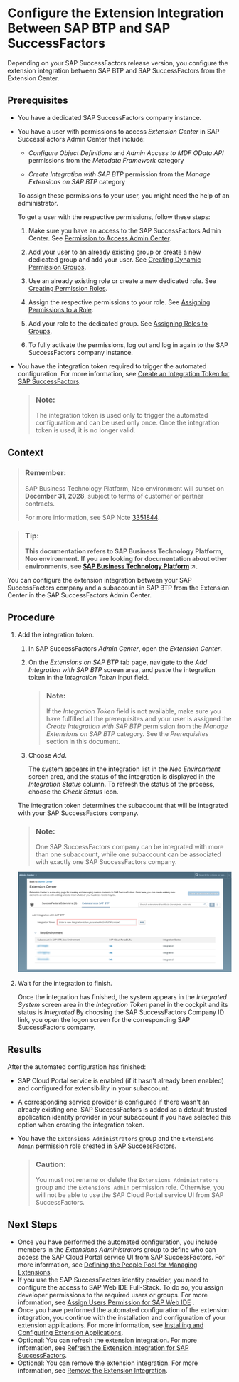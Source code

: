 <!-- loio09bb734cf5614896a4cdb66f3e1528ec -->

# Configure the Extension Integration Between SAP BTP and SAP SuccessFactors

Depending on your SAP SuccessFactors release version, you configure the extension integration between SAP BTP and SAP SuccessFactors from the Extension Center.



## Prerequisites

-   You have a dedicated SAP SuccessFactors company instance.

-   You have a user with permissions to access *Extension Center* in SAP SuccessFactors Admin Center that include:

    -   *Configure Object Definitions* and *Admin Access to MDF OData API* permissions from the *Metadata Framework* category

    -   *Create Integration with SAP BTP* permission from the *Manage Extensions on SAP BTP* category


    To assign these permissions to your user, you might need the help of an administrator.

    To get a user with the respective permissions, follow these steps:

    1.  Make sure you have an access to the SAP SuccessFactors Admin Center. See [Permission to Access Admin Center](https://help.sap.com/viewer/6c9f794920b947648737d914a669f195/latest/en-US/83c5a81ecd51478db1dcc23835f80339.html).

    2.  Add your user to an already existing group or create a new dedicated group and add your user. See [Creating Dynamic Permission Groups](https://help.sap.com/viewer/b569eee64d3f4159b2b5272ba7d6b127/LATEST/en-US/6adf50f40a86406a917a54ce7fd2131b.html).

    3.  Use an already existing role or create a new dedicated role. See [Creating Permission Roles](https://help.sap.com/viewer/b569eee64d3f4159b2b5272ba7d6b127/LATEST/en-US/6d8998d9504843a58fe299ff6935a268.html).

    4.  Assign the respective permissions to your role. See [Assigning Permissions to a Role](https://help.sap.com/viewer/b569eee64d3f4159b2b5272ba7d6b127/LATEST/en-US/f412b2160c2348b8b357fb3f6290d4b8.html).

    5.  Add your role to the dedicated group. See [Assigning Roles to Groups](https://help.sap.com/viewer/b569eee64d3f4159b2b5272ba7d6b127/LATEST/en-US/fbaadf758e00485893d6f099e9f342fa.html).

    6.  To fully activate the permissions, log out and log in again to the SAP SuccessFactors company instance.


-   You have the integration token required to trigger the automated configuration. For more information, see [Create an Integration Token for SAP SuccessFactors](create-an-integration-token-for-sap-successfactors-6ef1e3b.md).

    > ### Note:  
    > The integration token is used only to trigger the automated configuration and can be used only once. Once the integration token is used, it is no longer valid.




## Context

> ### Remember:  
> SAP Business Technology Platform, Neo environment will sunset on **December 31, 2028**, subject to terms of customer or partner contracts.
> 
> For more information, see SAP Note [3351844](https://me.sap.com/notes/3351844).

> ### Tip:  
> **This documentation refers to SAP Business Technology Platform, Neo environment. If you are looking for documentation about other environments, see [SAP Business Technology Platform](https://help.sap.com/viewer/65de2977205c403bbc107264b8eccf4b/Cloud/en-US/6a2c1ab5a31b4ed9a2ce17a5329e1dd8.html "SAP Business Technology Platform (SAP BTP) is an integrated offering comprised of the following technology portfolios: application development; process automation; integration; data, analytics, and enterprise planning; artificial intelligence. The platform offers users the ability to turn data into business value, compose end-to-end business processes, connect entire IT landscapes, and personalize, build and extend SAP applications. This reduces the overall total cost of ownership maintaining SAP landscapes and third-party software across end-to-end business processes.") :arrow_upper_right:.**

You can configure the extension integration between your SAP SuccessFactors company and a subaccount in SAP BTP from the Extension Center in the SAP SuccessFactors Admin Center.



## Procedure

1.  Add the integration token.

    1.  In SAP SuccessFactors *Admin Center*, open the *Extension Center*.

    2.  On the *Extensions on SAP BTP* tab page, navigate to the *Add Integration with SAP BTP* screen area, and paste the integration token in the *Integration Token* input field.

        > ### Note:  
        > If the *Integration Token* field is not available, make sure you have fulfilled all the prerequisites and your user is assigned the *Create Integration with SAP BTP* permission from the *Manage Extensions on SAP BTP* category. See the *Prerequisites* section in this document.

    3.  Choose *Add*.

        The system appears in the integration list in the *Neo Environment* screen area, and the status of the integration is displayed in the *Integration Status* column. To refresh the status of the process, choose the *Check Status* icon.


    The integration token determines the subaccount that will be integrated with your SAP SuccessFactors company.

    > ### Note:  
    > One SAP SuccessFactors company can be integrated with more than one subaccount, while one subaccount can be associated with exactly one SAP SuccessFactors company.

    ![](images/Configure_the_Integration_in_the_Extension_Center_in_the_Neo_Environment_0e68909.png)

2.  Wait for the integration to finish.

    Once the integration has finished, the system appears in the *Integrated System* screen area in the *Integration Token* panel in the cockpit and its status is *Integrated* By choosing the SAP SuccessFactors Company ID link, you open the logon screen for the corresponding SAP SuccessFactors company.




<a name="loio09bb734cf5614896a4cdb66f3e1528ec__result_qh1_lks_yqb"/>

## Results

After the automated configuration has finished:

-   SAP Cloud Portal service is enabled \(if it hasn't already been enabled\) and configured for extensibility in your subaccount.
-   A corresponding service provider is configured if there wasn't an already existing one. SAP SuccessFactors is added as a default trusted application identity provider in your subaccount if you have selected this option when creating the integration token.
-   You have the `Extensions Administrators` group and the `Extensions Admin` permission role created in SAP SuccessFactors.

    > ### Caution:  
    > You must not rename or delete the `Extensions Administrators` group and the `Extensions Admin` permission role. Otherwise, you will not be able to use the SAP Cloud Portal service UI from SAP SuccessFactors.




## Next Steps

-   Once you have performed the automated configuration, you include members in the *Extensions Administrators* group to define who can access the SAP Cloud Portal service UI from SAP SuccessFactors. For more information, see [Defining the People Pool for Managing Extensions](defining-the-people-pool-for-managing-extensions-ccd49f2.md).
-   If you use the SAP SuccessFactors identity provider, you need to configure the access to SAP Web IDE Full-Stack. To do so, you assign developer permissions to the required users or groups. For more information, see [Assign Users Permission for SAP Web IDE](https://help.sap.com/viewer/825270ffffe74d9f988a0f0066ad59f0/CF/en-US/102a024b1e344c54a0df7d835163b039.html) .
-   Once you have performed the automated configuration of the extension integration, you continue with the installation and configuration of your extension applications. For more information, see [Installing and Configuring Extension Applications](installing-and-configuring-extension-applications-fd92f74.md).
-   Optional: You can refresh the extension integration. For more information, see [Refresh the Extension Integration for SAP SuccessFactors](refresh-the-extension-integration-for-sap-successfactors-9d3f809.md).
-   Optional: You can remove the extension integration. For more information, see [Remove the Extension Integration](remove-the-extension-integration-e73bc61.md).

